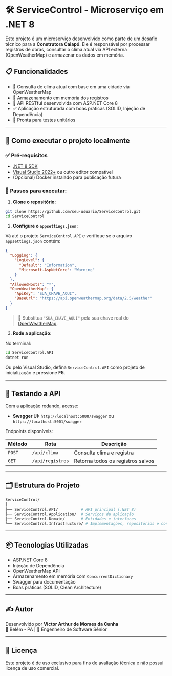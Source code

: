 # 🛠️ ServiceControl - Microserviço em .NET 8

Este projeto é um microserviço desenvolvido como parte de um desafio técnico para a **Construtora Caiapó**. Ele é responsável por processar registros de obras, consultar o clima atual via API externa (OpenWeatherMap) e armazenar os dados em memória.

## 📋 Funcionalidades

- 📡 Consulta de clima atual com base em uma cidade via OpenWeatherMap
- 🧠 Armazenamento em memória dos registros
- 🔁 API RESTful desenvolvida com ASP.NET Core 8
- ✅ Aplicação estruturada com boas práticas (SOLID, Injeção de Dependência)
- 🧪 Pronta para testes unitários

---

## 🏁 Como executar o projeto localmente

### ✅ Pré-requisitos

- [.NET 8 SDK](https://dotnet.microsoft.com/download/dotnet/8.0)
- [Visual Studio 2022+](https://visualstudio.microsoft.com/) ou outro editor compatível
- (Opcional) Docker instalado para publicação futura

### 🔧 Passos para executar:

1. **Clone o repositório:**

```bash
git clone https://github.com/seu-usuario/ServiceControl.git
cd ServiceControl
```

2. **Configure o `appsettings.json`:**

Vá até o projeto `ServiceControl.API` e verifique se o arquivo `appsettings.json` contém:

```json
{
  "Logging": {
    "LogLevel": {
      "Default": "Information",
      "Microsoft.AspNetCore": "Warning"
    }
  },
  "AllowedHosts": "*",
  "OpenWeatherMap": {
    "ApiKey": "SUA_CHAVE_AQUI",
    "BaseUrl": "https://api.openweathermap.org/data/2.5/weather"
  }
}
```

> 🔐 Substitua `"SUA_CHAVE_AQUI"` pela sua chave real do [OpenWeatherMap](https://openweathermap.org/api).

3. **Rode a aplicação:**

No terminal:

```bash
cd ServiceControl.API
dotnet run
```

Ou pelo Visual Studio, defina `ServiceControl.API` como projeto de inicialização e pressione **F5**.

---

## 🧪 Testando a API

Com a aplicação rodando, acesse:

- **Swagger UI:** `http://localhost:5000/swagger` ou `https://localhost:5001/swagger`

Endpoints disponíveis:

| Método | Rota                 | Descrição                         |
|--------|----------------------|-----------------------------------|
| `POST` | `/api/clima`         | Consulta clima e registra         |
| `GET`  | `/api/registros`     | Retorna todos os registros salvos |

---

## 🗂️ Estrutura do Projeto

```bash
ServiceControl/
│
├── ServiceControl.API/          # API principal (.NET 8)
├── ServiceControl.Application/  # Serviços da aplicação
├── ServiceControl.Domain/       # Entidades e interfaces
└── ServiceControl.Infrastructure/ # Implementações, repositórios e configurações
```

---

## 📦 Tecnologias Utilizadas

- ASP.NET Core 8
- Injeção de Dependência
- OpenWeatherMap API
- Armazenamento em memória com `ConcurrentDictionary`
- Swagger para documentação
- Boas práticas (SOLID, Clean Architecture)

---

## ✍️ Autor

Desenvolvido por **Victor Arthur de Moraes da Cunha**  
📍 Belém - PA | 💼 Engenheiro de Software Sênior

---

## 📄 Licença

Este projeto é de uso exclusivo para fins de avaliação técnica e não possui licença de uso comercial.